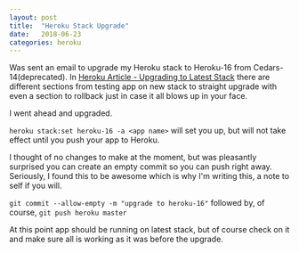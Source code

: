 ```yaml
---
layout: post
title:  "Heroku Stack Upgrade"
date:   2018-06-23
categories: heroku
---
```


Was sent an email to upgrade my Heroku stack to Heroku-16 from Cedars-14(deprecated). In [Heroku Article - Upgrading to Latest Stack](https://devcenter.heroku.com/articles/upgrading-to-the-latest-stack) there are different sections from testing app on new stack to straight upgrade with even a section to rollback just in case it all blows up in your face.

I went ahead and upgraded.

`heroku stack:set heroku-16 -a <app name>` will set you up, but will not take effect until you push your app to Heroku.

I thought of no changes to make at the moment, but was pleasantly surprised you can create an empty commit so you can push right away. Seriously, I found this to be awesome which is why I'm writing this, a note to self if you will.

`git commit --allow-empty -m "upgrade to heroku-16"` followed by, of course, `git push heroku master`

At this point app should be running on latest stack, but of course check on it and make sure all is working as it was before the upgrade.